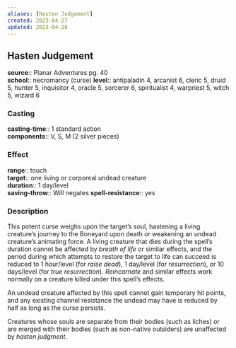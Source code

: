 ```yaml
---
aliases: [Hasten Judgement]
created: 2023-04-27
updated: 2023-04-28
---
```


## Hasten Judgement

**source**:: Planar Adventures pg. 40  
**school**:: necromancy (curse)
**level**:: antipaladin 4, arcanist 6, cleric 5, druid 5, hunter 5, inquisitor 4, oracle 5, sorcerer 6, spiritualist 4, warpriest 5, witch 5, wizard 6

### Casting

**casting-time**:: 1 standard action  
**components**:: V, S, M (2 silver pieces)

### Effect

**range**:: touch  
**target**:: one living or corporeal undead creature  
**duration**:: 1 day/level  
**saving-throw**:: Will negates
**spell-resistance**:: yes

### Description

This potent curse weighs upon the target’s soul, hastening a living creature’s journey to the Boneyard upon death or weakening an undead creature’s animating force. A living creature that dies during the spell’s duration cannot be affected by *breath of life* or similar effects, and the period during which attempts to restore the target to life can succeed is reduced to 1 hour/level (for *raise dead*), 1 day/level (for *resurrection*), or 10 days/level (for *true resurrection*). *Reincarnate* and similar effects work normally on a creature killed under this spell’s effects.  
  
An undead creature affected by this spell cannot gain temporary hit points, and any existing channel resistance the undead may have is reduced by half as long as the curse persists.  
  
Creatures whose souls are separate from their bodies (such as liches) or are merged with their bodies (such as non-native outsiders) are unaffected by *hasten judgment*.
